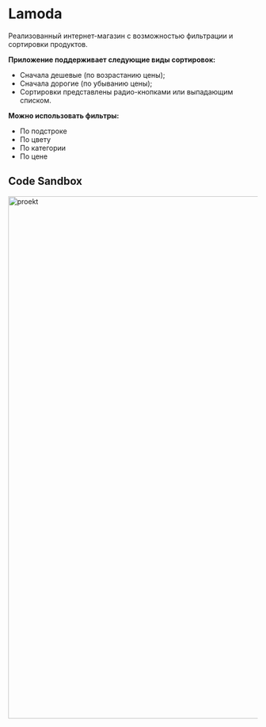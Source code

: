 # Lamoda
Реализованный интернет-магазин с возможностью фильтрации и сортировки
продуктов.

**Приложение поддерживает следующие виды сортировок:**
- Сначала дешевые (по возрастанию цены);
- Сначала дорогие (по убыванию цены);
- Сортировки представлены радио-кнопками или выпадающим списком.

**Можно использовать фильтры:**
- По подстроке
- По цвету
- По категории
- По цене

## Code Sandbox
<img width="1053" alt="proekt" src="https://github.com/Korolya/Lamoda/assets/153447482/6710d4f9-9822-4ca8-b41a-02ea84494e0e">

